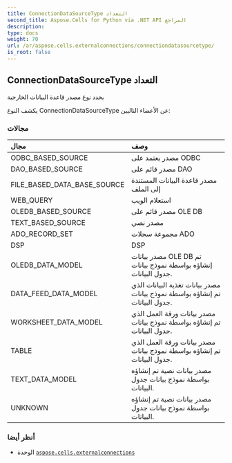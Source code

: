 ```yaml
---
title: ConnectionDataSourceType التعداد
second_title: Aspose.Cells for Python via .NET API المراجع
description:
type: docs
weight: 70
url: /ar/aspose.cells.externalconnections/connectiondatasourcetype/
is_root: false
---
```

##  ConnectionDataSourceType التعداد
يحدد نوع مصدر قاعدة البيانات الخارجية



يكشف النوع ConnectionDataSourceType عن الأعضاء التاليين:

###  مجالات
| مجال| وصف|
| :- | :- |
| ODBC_BASED_SOURCE | مصدر يعتمد على ODBC|
| DAO_BASED_SOURCE | مصدر قائم على DAO|
| FILE_BASED_DATA_BASE_SOURCE | مصدر قاعدة البيانات المستندة إلى الملف|
| WEB_QUERY | استعلام الويب|
| OLEDB_BASED_SOURCE | مصدر قائم على OLE DB|
| TEXT_BASED_SOURCE | مصدر نصي|
| ADO_RECORD_SET | مجموعة سجلات ADO|
| DSP | DSP |
| OLEDB_DATA_MODEL | مصدر بيانات OLE DB تم إنشاؤه بواسطة نموذج بيانات جدول البيانات.|
| DATA_FEED_DATA_MODEL |مصدر بيانات تغذية البيانات الذي تم إنشاؤه بواسطة نموذج بيانات جدول البيانات.|
| WORKSHEET_DATA_MODEL | مصدر بيانات ورقة العمل الذي تم إنشاؤه بواسطة نموذج بيانات جدول البيانات.|
| TABLE | مصدر بيانات ورقة العمل الذي تم إنشاؤه بواسطة نموذج بيانات جدول البيانات.|
| TEXT_DATA_MODEL | مصدر بيانات نصية تم إنشاؤه بواسطة نموذج بيانات جدول البيانات.|
| UNKNOWN | مصدر بيانات نصية تم إنشاؤه بواسطة نموذج بيانات جدول البيانات.|



###  أنظر أيضا
* الوحدة [`aspose.cells.externalconnections`](..)
